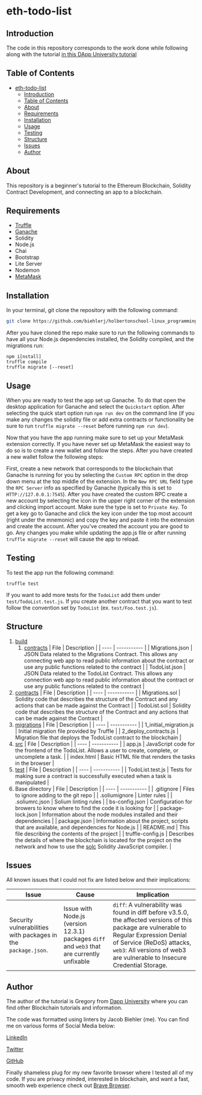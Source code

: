 # eth-todo-list

## Introduction

The code in this repository corresponds to the work done while following along with the tutorial [in this DApp University tutorial](https://www.youtube.com/watch?v=coQ5dg8wM2o)

## Table of Contents

- [eth-todo-list](#eth-todo-list)
  - [Introduction](#Introduction)
  - [Table of Contents](#Table-of-Contents)
  - [About](#About)
  - [Requirements](#Requirements)
  - [Installation](#Installation)
  - [Usage](#Usage)
  - [Testing](#Testing)
  - [Structure](#Structure)
  - [Issues](#Issues)
  - [Author](#Author)

## About

This repository is a beginner's tutorial to the Ethereum Blockchain, Solidity Contract Development, and connecting an app to a blockchain.

## Requirements

- [Truffle](https://www.trufflesuite.com/docs/truffle/getting-started/installation)
- [Ganache](https://www.trufflesuite.com/ganache)
- Solidity
- Node.js
- Chai
- Bootstrap
- Lite Server
- Nodemon
- [MetaMask](https://metamask.io)

## Installation

In your terminal, git clone the repository with the following command:

```bash
git clone https://github.com/biehlerj/holbertonschool-linux_programming
```

After you have cloned the repo make sure to run the following commands to have all your Node.js dependencies installed, the Solidity compiled, and the migrations run:

```npm
npm i[nstall]
truffle compile
truffle migrate [--reset]
```

## Usage

When you are ready to test the app set up Ganache. To do that open the desktop application for Ganache and select the `Quickstart` option. After selecting the quick start option run `npm run dev` on the command line (if you make any changes the solidity file or add extra contracts or functionality be sure to run `truffle migrate --reset` before running `npm run dev`).

Now that you have the app running make sure to set up your MetaMask extension correctly. If you have never set up MetaMask the easiest way to do so is to create a new wallet and follow the steps. After you have created a new wallet follow the following steps:

First, create a new network that corresponds to the blockchain that Ganache is running for you by selecting the `Custom RPC` option in the drop down menu at the top middle of the extension. In the `New RPC URL` field type the `RPC Server` info as specified by Ganache (typically this is set to `HTTP://127.0.0.1:7545`). After you have created the custom RPC create a new account by selecting the icon in the upper right corner of the extension and clicking import account. Make sure the type is set to `Private Key`. To get a key go to Ganache and click the key icon under the top most account (right under the mnemonic) and copy the key and paste it into the extension and create the account. After you've created the account you are good to go. Any changes you make while updating the app.js file or after running `truffle migrate --reset` will cause the app to reload.

## Testing

To test the app run the following command:

```npm
truffle test
```

If you want to add more tests for the `TodoList` add them under `test/TodoList.test.js`. If you create another contract that you want to test follow the convention set by `TodoList` (ex. `test/Foo.test.js`).

## Structure

1. [build](./build)
   1. [contracts](./build/contracts)
   | File | Description |
   | ---- | ----------- |
   | Migrations.json | JSON Data related to the Migrations Contract. This allows any connecting web app to read public information about the contract or use any public functions related to the contract |
   | TodoList.json | JSON Data related to the TodoList Contract. This allows any connection web app to read public information about the contract or use any public functions related to the contract |
2. [contracts](./contracts)
   | File | Description |
   | ---- | ----------- |
   | Migrations.sol | Solidity code that describes the structure of the Contract and any actions that can be made against the Contract |
   | TodoList.sol | Solidity code that describes the structure of the Contract and any actions that can be made against the Contract |
3. [migrations](./migrations)
   | File | Description |
   | ---- | ----------- |
   | 1_initial_migration.js | Initial migration file provided by Truffle |
   | 2_deploy_contracts.js | Migration file that deploys the TodoList contract to the blockchain |
4. [src](./src)
   | File | Description |
   | ---- | ----------- |
   | app.js | JavaScript code for the frontend of the TodoList. Allows a user to create, complete, or uncomplete a task. |
   | index.html | Basic HTML file that renders the tasks in the browser |
5. [test](./test)
   | File | Description |
   | ---- | ----------- |
   | TodoList.test.js | Tests for making sure a contract is successfully executed when a task is manipulated |
6. Base directory
   | File | Description |
   | ---- | ----------- |
   | .gitignore | Files to ignore adding to the git repo |
   | .soliumignore | Linter rules |
   | .soliumrc.json | Solium linting rules |
   | bs-config.json | Configuration for browers to know where to find the code it is looking for |
   | package-lock.json | Information about the node modules installed and their dependencies |
   | package.json | Information about the project, scripts that are available, and dependencies for Node.js |
   | README.md | This file describing the contents of the project |
   | truffle-config.js | Describes the details of where the blockchain is located for the project on the network and how to use the [solc](https://github.com/ethereum/solc-js#readme) Solidity JavaScript compiler. |

## Issues

All known issues that I could not fix are listed below and their implications:

| Issue | Cause | Implication |
| ----- | ----- | ----------- |
| Security vulnerabilities with packages in the `package.json`. | Issue with Node.js (version 12.3.1) packages `diff` and `web3` that are currently unfixable | `diff`: A vulnerability was found in diff before v3.5.0, the affected versions of this package are vulnerable to Regular Expression Denial of Service (ReDoS) attacks, `web3`: All versions of web3 are vulnerable to Insecure Credential Storage. |

## Author

The author of the tutorial is Gregory from [Dapp University](http://www.dappuniversity.com/) where you can find other Blockchain tutorials and information.

The code was formatted using linters by Jacob Biehler (me). You can find me on various forms of Social Media below:

[LinkedIn](https://www.linkedin.com/in/jacob-biehler-475573139/)

[Twitter](https://twitter.com/Biehlerj)

[GitHub](https://github.com/biehlerj)

Finally shameless plug for my new favorite browser where I tested all of my code. If you are privacy minded, interested in blockchain, and want a fast, smooth web experience check out [Brave Browser](https://brave.com/jac110).
